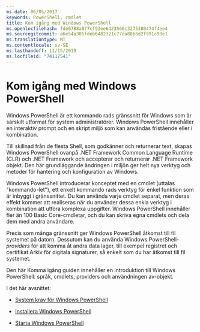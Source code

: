 ```yaml
---
ms.date: 06/05/2017
keywords: PowerShell, cmdlet
title: Kom igång med Windows PowerShell
ms.openlocfilehash: fde0788a877cf93ee6423566c3275380474f4ee4
ms.sourcegitcommit: a6e54a305fdeb6482321c77da8066d2f991c93e1
ms.translationtype: MT
ms.contentlocale: sv-SE
ms.lasthandoff: 11/15/2019
ms.locfileid: "74117541"
---
```

# <a name="getting-started-with-windows-powershell"></a>Kom igång med Windows PowerShell
Windows PowerShell är ett kommando rads gränssnitt för Windows som är särskilt utformat för system administratörer. Windows PowerShell innehåller en interaktiv prompt och en skript miljö som kan användas fristående eller i kombination.

Till skillnad från de flesta Shell, som godkänner och returnerar text, skapas Windows PowerShell ovanpå .NET Framework Common Language Runtime (CLR) och .NET Framework och accepterar och returnerar .NET Framework objekt. Den här grundläggande ändringen i miljön ger helt nya verktyg och metoder för hantering och konfiguration av Windows.

Windows PowerShell introducerar konceptet med en cmdlet (uttalas "kommando-let"), ett enkelt kommando rads verktyg för enkel funktion som är inbyggt i gränssnittet. Du kan använda varje cmdlet separat, men deras effekt kommer att realiseras när du använder dessa enkla verktyg i kombination att utföra komplexa uppgifter. Windows PowerShell innehåller fler än 100 Basic Core-cmdletar, och du kan skriva egna cmdlets och dela dem med andra användare.

Precis som många gränssnitt ger Windows PowerShell åtkomst till fil systemet på datorn. Dessutom kan du använda Windows PowerShell- *providers* för att komma åt andra data lager, till exempel registret och certifikat Arkiv för digitala signaturer, så enkelt som du har åtkomst till fil systemet.

Den här Komma igång guiden innehåller en introduktion till Windows PowerShell: språk, cmdlets, providers och användningen av-objekt.

I det här avsnittet:

- [System krav för Windows PowerShell](../install/Windows-PowerShell-System-Requirements.md)

- [Installera Windows PowerShell](../install/Installing-Windows-PowerShell.md)

- [Starta Windows PowerShell](Starting-Windows-PowerShell.md)
